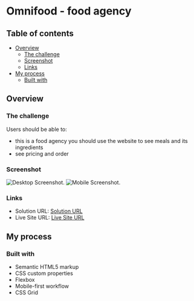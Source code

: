 # Omnifood - food agency

## Table of contents

- [Overview](#overview)
  - [The challenge](#the-challenge)
  - [Screenshot](#screenshot)
  - [Links](#links)
- [My process](#my-process)
  - [Built with](#built-with)

## Overview

### The challenge

Users should be able to:

- this is a food agency you should use the website to see meals and its ingredients
- see pricing and order

### Screenshot

![Desktop Screenshot](./images/desktop-screenshot.png). ![Mobile Screenshot](./images/mobile-screenshot.png).

### Links

- Solution URL: [Solution URL](https://github.com/Mohammed-Abol-Fotouh/Product-preview-card-component-Frontend-Mentor)
- Live Site URL: [Live Site URL](https://mohammed-abol-fotouh.github.io/Product-preview-card-component-Frontend-Mentor/)

## My process

### Built with

- Semantic HTML5 markup
- CSS custom properties
- Flexbox
- Mobile-first workflow
- CSS Grid
